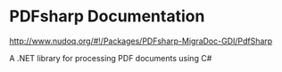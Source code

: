 # PDFsharp Documentation

http://www.nudoq.org/#!/Packages/PDFsharp-MigraDoc-GDI/PdfSharp

A .NET library for processing PDF documents using C#


